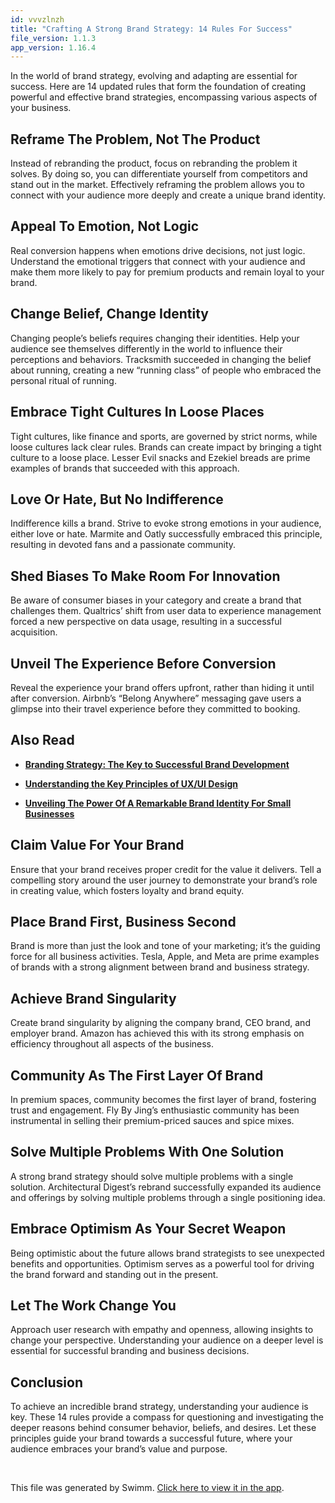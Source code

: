 ```yaml
---
id: vvvzlnzh
title: "Crafting A Strong Brand Strategy: 14 Rules For Success"
file_version: 1.1.3
app_version: 1.16.4
---
```


In the world of brand strategy, evolving and adapting are essential for success. Here are 14 updated rules that form the foundation of creating powerful and effective brand strategies, encompassing various aspects of your business.

## Reframe The Problem, Not The Product

Instead of rebranding the product, focus on rebranding the problem it solves. By doing so, you can differentiate yourself from competitors and stand out in the market. Effectively reframing the problem allows you to connect with your audience more deeply and create a unique brand identity.

## Appeal To Emotion, Not Logic

Real conversion happens when emotions drive decisions, not just logic. Understand the emotional triggers that connect with your audience and make them more likely to pay for premium products and remain loyal to your brand.

## Change Belief, Change Identity

Changing people’s beliefs requires changing their identities. Help your audience see themselves differently in the world to influence their perceptions and behaviors. Tracksmith succeeded in changing the belief about running, creating a new “running class” of people who embraced the personal ritual of running.

## Embrace Tight Cultures In Loose Places

Tight cultures, like finance and sports, are governed by strict norms, while loose cultures lack clear rules. Brands can create impact by bringing a tight culture to a loose place. Lesser Evil snacks and Ezekiel breads are prime examples of brands that succeeded with this approach.

## Love Or Hate, But No Indifference

Indifference kills a brand. Strive to evoke strong emotions in your audience, either love or hate. Marmite and Oatly successfully embraced this principle, resulting in devoted fans and a passionate community.

## Shed Biases To Make Room For Innovation

Be aware of consumer biases in your category and create a brand that challenges them. Qualtrics’ shift from user data to experience management forced a new perspective on data usage, resulting in a successful acquisition.

## Unveil The Experience Before Conversion

Reveal the experience your brand offers upfront, rather than hiding it until after conversion. Airbnb’s “Belong Anywhere” messaging gave users a glimpse into their travel experience before they committed to booking.

## Also Read

*   [**Branding Strategy: The Key to Successful Brand Development**](https://peacockindia.in/blog/branding-strategy/)

*   [**Understanding the Key Principles of UX/UI Design**](https://peacockindia.in/blog/key-principles-of-ux-ui-design/)

*   [**Unveiling The Power Of A Remarkable Brand Identity For Small Businesses**](https://peacockindia.in/blog/unveiling-the-power-of-a-remarkable-brand-identity-for-small-businesses/)

## Claim Value For Your Brand

Ensure that your brand receives proper credit for the value it delivers. Tell a compelling story around the user journey to demonstrate your brand’s role in creating value, which fosters loyalty and brand equity.

## Place Brand First, Business Second

Brand is more than just the look and tone of your marketing; it’s the guiding force for all business activities. Tesla, Apple, and Meta are prime examples of brands with a strong alignment between brand and business strategy.

## Achieve Brand Singularity

Create brand singularity by aligning the company brand, CEO brand, and employer brand. Amazon has achieved this with its strong emphasis on efficiency throughout all aspects of the business.

## Community As The First Layer Of Brand

In premium spaces, community becomes the first layer of brand, fostering trust and engagement. Fly By Jing’s enthusiastic community has been instrumental in selling their premium-priced sauces and spice mixes.

## Solve Multiple Problems With One Solution

A strong brand strategy should solve multiple problems with a single solution. Architectural Digest’s rebrand successfully expanded its audience and offerings by solving multiple problems through a single positioning idea.

## Embrace Optimism As Your Secret Weapon

Being optimistic about the future allows brand strategists to see unexpected benefits and opportunities. Optimism serves as a powerful tool for driving the brand forward and standing out in the present.

## Let The Work Change You

Approach user research with empathy and openness, allowing insights to change your perspective. Understanding your audience on a deeper level is essential for successful branding and business decisions.

## Conclusion

To achieve an incredible brand strategy, understanding your audience is key. These 14 rules provide a compass for questioning and investigating the deeper reasons behind consumer behavior, beliefs, and desires. Let these principles guide your brand towards a successful future, where your audience embraces your brand’s value and purpose.

<br/>

This file was generated by Swimm. [Click here to view it in the app](https://app.swimm.io/repos/Z2l0aHViJTNBJTNBcGVhY29jay1ibG9ncyUzQSUzQVBlYWNvY2stSW5kaWE=/docs/vvvzlnzh).
